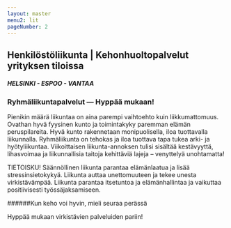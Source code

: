 ```yaml
---
layout: master
menu2: lit
pageNumber: 2
---
```


## Henkilöstöliikunta | Kehonhuoltopalvelut yrityksen tiloissa

##### HELSINKI - ESPOO - VANTAA

### Ryhmäliikuntapalvelut &mdash; Hyppää mukaan!
Pienikin määrä liikuntaa on aina parempi vaihtoehto kuin liikkumattomuus. Ovathan hyvä fyysinen kunto ja toimintakyky paremman elämän peruspilareita. Hyvä kunto rakennetaan monipuolisella, iloa tuottavalla liikunnalla. Ryhmäliikunta on tehokas ja iloa tuottava tapa tukea arki- ja hyötyliikuntaa. Viikoittaisen liikunta-annoksen tulisi sisältää kestävyyttä, lihasvoimaa ja liikunnallisia taitoja kehittäviä lajeja – venyttelyä unohtamatta!

TIETOISKU!
Säännöllinen liikunta parantaa elämänlaatua ja lisää stressinsietokykyä. Liikunta auttaa unettomuuteen ja tekee unesta virkistävämpää. Liikunta parantaa itsetuntoa ja elämänhallintaa ja vaikuttaa positiivisesti työssäjaksamiseen.

######Kun keho voi hyvin, mieli seuraa perässä

Hyppää mukaan virkistävien palveluiden pariin!
